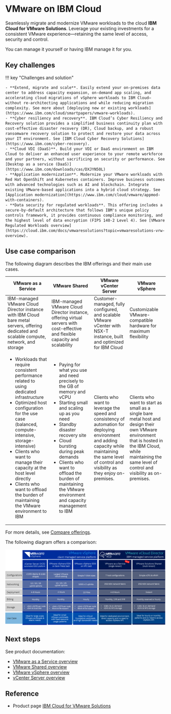 # VMware on IBM Cloud

Seamlessly migrate and modernize VMware workloads to the cloud **IBM Cloud for VMware Solutions**. Leverage your existing investments for a consistent VMware experience—retaining the same level of access, security and control. 

You can manage it yourself or having IBM manage it for you.

## Key challenges

!!! key "Challenges and solution"

    - **Extend, migrate and scale**. Easily extend your on-premises data center to address capacity expansion, on-demand app scaling, and accelerating cloud migrations of vSphere workloads to IBM Cloud—without re-architecting applications and while reducing migration complexity. See more about [deploying new or existing workloads](https://www.ibm.com/cloud/smartpapers/vmware-workloads).
    - **Cyber resiliency and recovery**. IBM Cloud’s Cyber Resiliency and Recovery solution provides a simplified business continuity plan with cost-effective disaster recovery (DR), Cloud backup, and a robust ransomware recovery solution to protect and restore your data across your IT environment. See [IBM Cloud Cyber Recovery Solutions](https://www.ibm.com/cyber-recovery).
    - **Cloud VDI (DaaS)**. Build your VDI or DaaS environment on IBM Cloud to deliver an enhanced user experience to your remote workforce and your partners, without sacrificing on security or performance. See [Desktop as a service (DaaS)](https://www.ibm.com/downloads/cas/DXJYN50L)
    - **Application modernization**. Modernize your VMware workloads with Red Hat OpenShift and Kubernetes containers. Improve business outcomes with advanced technologies such as AI and blockchain. Integrate existing VMware-based applications into a hybrid cloud strategy. See [Application modernization](https://www.ibm.com/cloud/vmware/appmod-with-containers).
    - **Data security for regulated workloads**. This offering includes a secure-by-default architecture that follows IBM's unique policy controls framework, it provides continuous compliance monitoring, and the highest level of data encryption (FIPS 140-2 Level 4). See [VMware Regulated Workloads overview](https://cloud.ibm.com/docs/vmwaresolutions?topic=vmwaresolutions-vrw-overview).


## Use case comparison

The following diagram describes the IBM offerings and their main use cases.

| VMware as a Service | VMware Shared | VMware vCenter Server | VMware vSphere|
| - | - | - | - |
| IBM-managed VMware Cloud Director instance with IBM Cloud bare metal servers, offering dedicated and scalable compute, network, and storage | IBM-managed VMware Cloud Director instance, offering virtual servers with cost-effective and flexible capacity and scalability | Customer-managed, fully configured, and scalable VMware vCenter with NSX-T instance, built and optimized for IBM Cloud | Customizable VMware-compatible hardware for maximum flexibility |
| <ul><li>Workloads that require consistent performance related to using dedicated infrastructure<li>Optimized host configuration for the use case (balanced, compute-intensive, storage-intensive)<li>Clients who want to manage their capacity at the host level directly<li>Clients who want to offload the burden of maintaining the VMware environment to IBM</ul> | <ul><li>Paying for what you use and need precisely to the GB of memory and vCPU<li>Starting small and scaling up as you need<li>Standby disaster recovery site<li>Cloud bursting during peak demands<li>Clients who want to offload the burden of maintaining the VMware environment and capacity management to IBM</ul> | Clients who want to leverage the speed and consistency of automation for deploying environment and adding capacity while maintaining the same level of control and visibility as they enjoy on-premises. | Clients who want to start as small as a single bare metal host and design their own VMware environment that is hosted in the IBM Cloud, while maintaining the same level of control and visibility as on-premises. |

For more details, see [Compare offerings](https://cloud.ibm.com/vmware/compare_offerings).

The following diagram offers a comparison:

![comparison](./media/vmware.png)

## Next steps

See product documentation:
- [VMware as a Service overview](https://cloud.ibm.com/docs/vmwaresolutions?topic=vmwaresolutions-vmware-aas-overview)
- [VMware Shared overview](https://cloud.ibm.com/docs/vmwaresolutions?topic=vmwaresolutions-shared_overview)
- [VMware vSphere overview](https://cloud.ibm.com/docs/vmwaresolutions?topic=vmwaresolutions-vs_vsphereoverview)
- [vCenter Server overview](https://cloud.ibm.com/docs/vmwaresolutions?topic=vmwaresolutions-vc_vcenterserveroverview)

## Reference

- Product page [IBM Cloud for VMware Solutions](https://www.ibm.com/products/vmware)